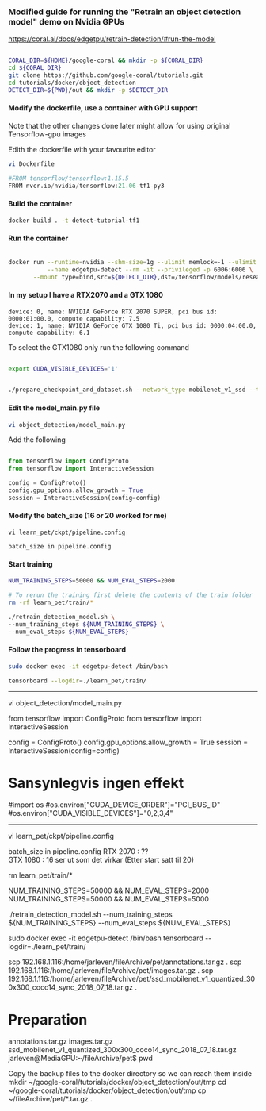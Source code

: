 ### Modified guide for running the "Retrain an object detection model" demo on Nvidia GPUs

https://coral.ai/docs/edgetpu/retrain-detection/#run-the-model


```bash

CORAL_DIR=${HOME}/google-coral && mkdir -p ${CORAL_DIR}
cd ${CORAL_DIR}
git clone https://github.com/google-coral/tutorials.git
cd tutorials/docker/object_detection
DETECT_DIR=${PWD}/out && mkdir -p $DETECT_DIR

```

#### Modify the dockerfile, use a container with GPU support
Note that the other changes done later might allow for using original Tensorflow-gpu images

Edith the dockerfile with your favourite editor
```bash
vi Dockerfile
```
```python
#FROM tensorflow/tensorflow:1.15.5
FROM nvcr.io/nvidia/tensorflow:21.06-tf1-py3
```

#### Build the container
```bash
docker build . -t detect-tutorial-tf1
```


#### Run the container
```bash

docker run --runtime=nvidia --shm-size=1g --ulimit memlock=-1 --ulimit stack=67108864 \
           --name edgetpu-detect --rm -it --privileged -p 6006:6006 \
	   --mount type=bind,src=${DETECT_DIR},dst=/tensorflow/models/research/learn_pet detect-tutorial-tf1
```

#### In my setup I have a RTX2070 and a GTX 1080
```
device: 0, name: NVIDIA GeForce RTX 2070 SUPER, pci bus id: 0000:01:00.0, compute capability: 7.5
device: 1, name: NVIDIA GeForce GTX 1080 Ti, pci bus id: 0000:04:00.0, compute capability: 6.1
```

To select the GTX1080 only run the following command
```bash

export CUDA_VISIBLE_DEVICES='1'

```


```bash

./prepare_checkpoint_and_dataset.sh --network_type mobilenet_v1_ssd --train_whole_model true

```


#### Edit the model_main.py file
```bash
vi object_detection/model_main.py
```
Add the following 
```python

from tensorflow import ConfigProto
from tensorflow import InteractiveSession

config = ConfigProto()
config.gpu_options.allow_growth = True
session = InteractiveSession(config=config)
```

#### Modify the batch_size (16 or 20 worked for me)
```
vi learn_pet/ckpt/pipeline.config 

batch_size in pipeline.config
```

#### Start training
```bash
NUM_TRAINING_STEPS=50000 && NUM_EVAL_STEPS=2000

# To rerun the training first delete the contents of the train folder
rm -rf learn_pet/train/*

./retrain_detection_model.sh \
--num_training_steps ${NUM_TRAINING_STEPS} \
--num_eval_steps ${NUM_EVAL_STEPS}
```

#### Follow the progress in tensorboard
```bash
sudo docker exec -it edgetpu-detect /bin/bash
```

```bash
tensorboard --logdir=./learn_pet/train/
```




*********************************************************
vi object_detection/model_main.py


from tensorflow import ConfigProto
from tensorflow import InteractiveSession

config = ConfigProto()
config.gpu_options.allow_growth = True
session = InteractiveSession(config=config)


# Sansynlegvis ingen effekt		
#import os
#os.environ["CUDA_DEVICE_ORDER"]="PCI_BUS_ID"
#os.environ["CUDA_VISIBLE_DEVICES"]="0,2,3,4"

		
		
******************************************


vi learn_pet/ckpt/pipeline.config 

batch_size in pipeline.config
RTX 2070 : ??	
GTX 1080 : 16 ser ut som det virkar  (Etter start satt til 20)

rm learn_pet/train/*

NUM_TRAINING_STEPS=50000 && NUM_EVAL_STEPS=2000
NUM_TRAINING_STEPS=50000 && NUM_EVAL_STEPS=5000

./retrain_detection_model.sh --num_training_steps ${NUM_TRAINING_STEPS} --num_eval_steps ${NUM_EVAL_STEPS}






sudo docker exec -it edgetpu-detect /bin/bash
		tensorboard --logdir=./learn_pet/train/	









scp 192.168.1.116:/home/jarleven/fileArchive/pet/annotations.tar.gz .
scp 192.168.1.116:/home/jarleven/fileArchive/pet/images.tar.gz .
scp 192.168.1.116:/home/jarleven/fileArchive/pet/ssd_mobilenet_v1_quantized_300x300_coco14_sync_2018_07_18.tar.gz .




# Preparation


annotations.tar.gz
images.tar.gz
ssd_mobilenet_v1_quantized_300x300_coco14_sync_2018_07_18.tar.gz
jarleven@MediaGPU:~/fileArchive/pet$ pwd


Copy the backup files to the docker directory so we can reach them inside
mkdir ~/google-coral/tutorials/docker/object_detection/out/tmp
cd ~/google-coral/tutorials/docker/object_detection/out/tmp
cp ~/fileArchive/pet/*.tar.gz .

